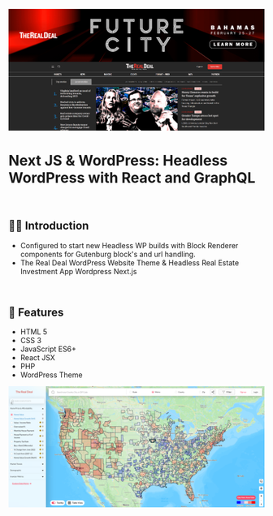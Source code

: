 ![](https://raw.githubusercontent.com/Matthewpco/Headless-WP-Next-GQL/main/TRD-SITE-SS.png)

# Next JS & WordPress: Headless WordPress with React and GraphQL

<br>

## 🙋‍♂️ Introduction

- Configured to start new Headless WP builds with Block Renderer components for Gutenburg block's and url handling.
- The Real Deal WordPress Website Theme & Headless Real Estate Investment App Wordpress Next.js 

<br>

## 📜 Features

- HTML 5
- CSS 3
- JavaScript ES6+
- React JSX
- PHP
- WordPress Theme


![](https://raw.githubusercontent.com/Matthewpco/Headless-WP-Next-GQL/main/TRD-APP-SS.png)

